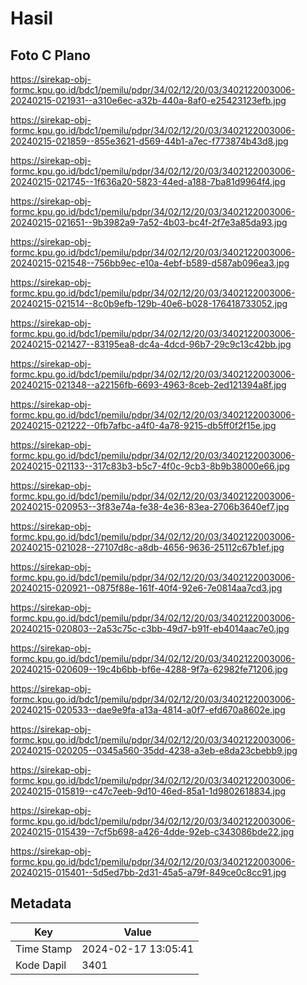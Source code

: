 # Hasil

## Foto C Plano

https://sirekap-obj-formc.kpu.go.id/bdc1/pemilu/pdpr/34/02/12/20/03/3402122003006-20240215-021931--a310e6ec-a32b-440a-8af0-e25423123efb.jpg

https://sirekap-obj-formc.kpu.go.id/bdc1/pemilu/pdpr/34/02/12/20/03/3402122003006-20240215-021859--855e3621-d569-44b1-a7ec-f773874b43d8.jpg

https://sirekap-obj-formc.kpu.go.id/bdc1/pemilu/pdpr/34/02/12/20/03/3402122003006-20240215-021745--1f636a20-5823-44ed-a188-7ba81d9964f4.jpg

https://sirekap-obj-formc.kpu.go.id/bdc1/pemilu/pdpr/34/02/12/20/03/3402122003006-20240215-021651--9b3982a9-7a52-4b03-bc4f-2f7e3a85da93.jpg

https://sirekap-obj-formc.kpu.go.id/bdc1/pemilu/pdpr/34/02/12/20/03/3402122003006-20240215-021548--756bb9ec-e10a-4ebf-b589-d587ab096ea3.jpg

https://sirekap-obj-formc.kpu.go.id/bdc1/pemilu/pdpr/34/02/12/20/03/3402122003006-20240215-021514--8c0b9efb-129b-40e6-b028-176418733052.jpg

https://sirekap-obj-formc.kpu.go.id/bdc1/pemilu/pdpr/34/02/12/20/03/3402122003006-20240215-021427--83195ea8-dc4a-4dcd-96b7-29c9c13c42bb.jpg

https://sirekap-obj-formc.kpu.go.id/bdc1/pemilu/pdpr/34/02/12/20/03/3402122003006-20240215-021348--a22156fb-6693-4963-8ceb-2ed121394a8f.jpg

https://sirekap-obj-formc.kpu.go.id/bdc1/pemilu/pdpr/34/02/12/20/03/3402122003006-20240215-021222--0fb7afbc-a4f0-4a78-9215-db5ff0f2f15e.jpg

https://sirekap-obj-formc.kpu.go.id/bdc1/pemilu/pdpr/34/02/12/20/03/3402122003006-20240215-021133--317c83b3-b5c7-4f0c-9cb3-8b9b38000e66.jpg

https://sirekap-obj-formc.kpu.go.id/bdc1/pemilu/pdpr/34/02/12/20/03/3402122003006-20240215-020953--3f83e74a-fe38-4e36-83ea-2706b3640ef7.jpg

https://sirekap-obj-formc.kpu.go.id/bdc1/pemilu/pdpr/34/02/12/20/03/3402122003006-20240215-021028--27107d8c-a8db-4656-9636-25112c67b1ef.jpg

https://sirekap-obj-formc.kpu.go.id/bdc1/pemilu/pdpr/34/02/12/20/03/3402122003006-20240215-020921--0875f88e-161f-40f4-92e6-7e0814aa7cd3.jpg

https://sirekap-obj-formc.kpu.go.id/bdc1/pemilu/pdpr/34/02/12/20/03/3402122003006-20240215-020803--2a53c75c-c3bb-49d7-b91f-eb4014aac7e0.jpg

https://sirekap-obj-formc.kpu.go.id/bdc1/pemilu/pdpr/34/02/12/20/03/3402122003006-20240215-020609--19c4b6bb-bf6e-4288-9f7a-62982fe71206.jpg

https://sirekap-obj-formc.kpu.go.id/bdc1/pemilu/pdpr/34/02/12/20/03/3402122003006-20240215-020533--dae9e9fa-a13a-4814-a0f7-efd670a8602e.jpg

https://sirekap-obj-formc.kpu.go.id/bdc1/pemilu/pdpr/34/02/12/20/03/3402122003006-20240215-020205--0345a560-35dd-4238-a3eb-e8da23cbebb9.jpg

https://sirekap-obj-formc.kpu.go.id/bdc1/pemilu/pdpr/34/02/12/20/03/3402122003006-20240215-015819--c47c7eeb-9d10-46ed-85a1-1d9802618834.jpg

https://sirekap-obj-formc.kpu.go.id/bdc1/pemilu/pdpr/34/02/12/20/03/3402122003006-20240215-015439--7cf5b698-a426-4dde-92eb-c343086bde22.jpg

https://sirekap-obj-formc.kpu.go.id/bdc1/pemilu/pdpr/34/02/12/20/03/3402122003006-20240215-015401--5d5ed7bb-2d31-45a5-a79f-849ce0c8cc91.jpg


## Metadata

| Key        | Value               |
| ---------- | ------------------- |
| Time Stamp | 2024-02-17 13:05:41 |
| Kode Dapil | 3401                |



